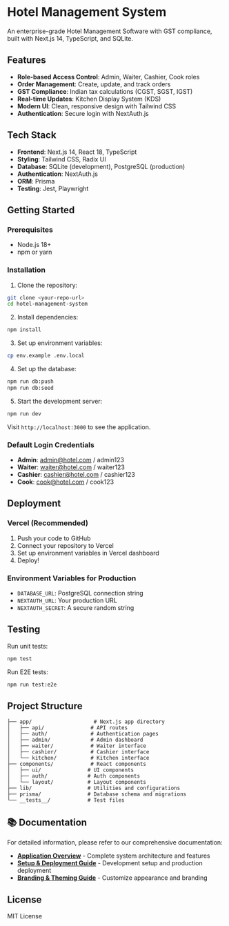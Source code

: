 # Hotel Management System

An enterprise-grade Hotel Management Software with GST compliance, built with Next.js 14, TypeScript, and SQLite.

## Features

- **Role-based Access Control**: Admin, Waiter, Cashier, Cook roles
- **Order Management**: Create, update, and track orders
- **GST Compliance**: Indian tax calculations (CGST, SGST, IGST)
- **Real-time Updates**: Kitchen Display System (KDS)
- **Modern UI**: Clean, responsive design with Tailwind CSS
- **Authentication**: Secure login with NextAuth.js

## Tech Stack

- **Frontend**: Next.js 14, React 18, TypeScript
- **Styling**: Tailwind CSS, Radix UI
- **Database**: SQLite (development), PostgreSQL (production)
- **Authentication**: NextAuth.js
- **ORM**: Prisma
- **Testing**: Jest, Playwright

## Getting Started

### Prerequisites

- Node.js 18+ 
- npm or yarn

### Installation

1. Clone the repository:
```bash
git clone <your-repo-url>
cd hotel-management-system
```

2. Install dependencies:
```bash
npm install
```

3. Set up environment variables:
```bash
cp env.example .env.local
```

4. Set up the database:
```bash
npm run db:push
npm run db:seed
```

5. Start the development server:
```bash
npm run dev
```

Visit `http://localhost:3000` to see the application.

### Default Login Credentials

- **Admin**: admin@hotel.com / admin123
- **Waiter**: waiter@hotel.com / waiter123
- **Cashier**: cashier@hotel.com / cashier123
- **Cook**: cook@hotel.com / cook123

## Deployment

### Vercel (Recommended)

1. Push your code to GitHub
2. Connect your repository to Vercel
3. Set up environment variables in Vercel dashboard
4. Deploy!

### Environment Variables for Production

- `DATABASE_URL`: PostgreSQL connection string
- `NEXTAUTH_URL`: Your production URL
- `NEXTAUTH_SECRET`: A secure random string

## Testing

Run unit tests:
```bash
npm test
```

Run E2E tests:
```bash
npm run test:e2e
```

## Project Structure

```
├── app/                    # Next.js app directory
│   ├── api/               # API routes
│   ├── auth/              # Authentication pages
│   ├── admin/             # Admin dashboard
│   ├── waiter/            # Waiter interface
│   ├── cashier/           # Cashier interface
│   └── kitchen/           # Kitchen interface
├── components/            # React components
│   ├── ui/               # UI components
│   ├── auth/             # Auth components
│   └── layout/           # Layout components
├── lib/                  # Utilities and configurations
├── prisma/               # Database schema and migrations
└── __tests__/            # Test files
```

## 📚 Documentation

For detailed information, please refer to our comprehensive documentation:

- **[Application Overview](docs/APPLICATION_OVERVIEW.md)** - Complete system architecture and features
- **[Setup & Deployment Guide](docs/SETUP_AND_DEPLOYMENT.md)** - Development setup and production deployment
- **[Branding & Theming Guide](docs/BRANDING_AND_THEMING.md)** - Customize appearance and branding

## License

MIT License